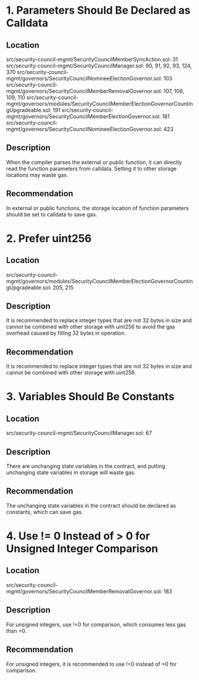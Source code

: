# 1. Parameters Should Be Declared as Calldata
## Location
src/security-council-mgmt/SecurityCouncilMemberSyncAction.sol: 31
src/security-council-mgmt/SecurityCouncilManager.sol: 90, 91, 92, 93, 124, 370
src/security-council-mgmt/governors/SecurityCouncilNomineeElectionGovernor.sol: 103
src/security-council-mgmt/governors/SecurityCouncilMemberRemovalGovernor.sol: 107, 108, 109, 110
src/security-council-mgmt/governors/modules/SecurityCouncilMemberElectionGovernorCountingUpgradeable.sol: 191
src/security-council-mgmt/governors/SecurityCouncilMemberElectionGovernor.sol: 181
src/security-council-mgmt/governors/SecurityCouncilNomineeElectionGovernor.sol: 423
## Description
When the compiler parses the external or public function, it can directly read the function parameters from calldata. Setting it to other storage locations may waste gas.
## Recommendation
In external or public functions, the storage location of function parameters should be set to calldata to save gas.
# 2. Prefer uint256
## Location
src/security-council-mgmt/governors/modules/SecurityCouncilMemberElectionGovernorCountingUpgradeable.sol: 205, 215
## Description
It is recommended to replace integer types that are not 32 bytes in size and cannot be combined with other storage with uint256 to avoid the gas overhead caused by filling 32 bytes in operation.
## Recommendation
It is recommended to replace integer types that are not 32 bytes in size and cannot be combined with other storage with uint256.
# 3. Variables Should Be Constants
## Location
src/security-council-mgmt/SecurityCouncilManager.sol: 67
## Description
There are unchanging state variables in the contract, and putting unchanging state variables in storage will waste gas.
## Recommendation
The unchanging state variables in the contract should be declared as constants, which can save gas.
# 4. Use != 0 Instead of > 0 for Unsigned Integer Comparison
## Location
src/security-council-mgmt/governors/SecurityCouncilMemberRemovalGovernor.sol: 183
## Description
For unsigned integers, use !=0 for comparison, which consumes less gas than >0.
## Recommendation
For unsigned integers, it is recommended to use !=0 instead of >0 for comparison.